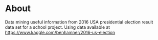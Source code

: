 # About

Data mining useful information from 2016 USA presidential election result data set for a school project. Using data available at https://www.kaggle.com/benhamner/2016-us-election
